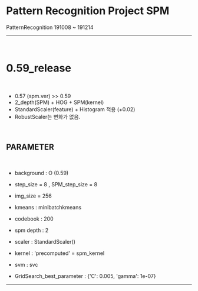 # Pattern Recognition Project SPM  
PatternRecognition 191008 ~ 191214  

---

<br/>

# 0.59_release

<br/>

- 0.57 (spm.ver) >> 0.59
- 2_depth(SPM) + HOG + SPM(kernel)
- StandardScaler(feature) + Histogram 적용 (+0.02)
- RobustScaler는 변화가 없음.

<br/>

## PARAMETER

<br/>

- background : O (0.59)

- step_size = 8 , SPM_step_size = 8 
- img_size = 256  
  
- kmeans : minibatchkmeans  
- codebook : 200  
  
- spm depth : 2  
- scaler : StandardScaler()

- kernel : 'precomputed' = spm_kernel  
- svm : svc

- GridSearch_best_parameter : {'C': 0.005, 'gamma': 1e-07}
---
